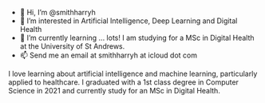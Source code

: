 - 👋 Hi, I’m @smithharryh
- 👀 I’m interested in Artificial Intelligence, Deep Learning and Digital Health
- 🌱 I’m currently learning ... lots! I am studying for a MSc in Digital Health at the University of St Andrews.
- 📫 Send me an email at smithharryh at icloud dot com

I love learning about artificial intelligence and machine learning, particularly applied to healthcare. I graduated with a 1st class degree in Computer Science in 2021 and currently study for an MSc in Digital Health.
